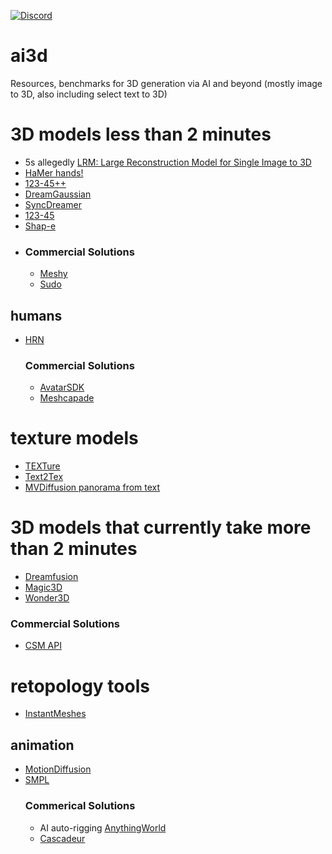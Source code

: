 

[![Discord](https://img.shields.io/discord/1138253049161334944.svg?label=&logo=discord&logoColor=ffffff&color=7389D8&labelColor=6A7EC2)](https://discord.gg/Yr8gzTCcEh)

# ai3d
Resources, benchmarks for 3D generation via AI and beyond (mostly image to 3D, also including select text to 3D) 

# 3D models less than 2 minutes
- 5s allegedly [LRM: Large Reconstruction Model for Single Image to 3D](https://scalei3d.github.io/LRM/)
- [HaMer hands!](https://github.com/geopavlakos/hamer)
- [123-45++](https://github.com/SUDO-AI-3D/One2345plus)
- [DreamGaussian](https://github.com/dreamgaussian/dreamgaussian)
- [SyncDreamer](https://github.com/liuyuan-pal/SyncDreamer)
- [123-45](https://github.com/One-2-3-45/One-2-3-45)
- [Shap-e](https://github.com/openai/shap-e)
- 
  ### Commercial Solutions
  - [Meshy](https://docs.meshy.ai/api-image-to-3d)
  - [Sudo](https://www.sudo.ai/)

## humans
- [HRN](https://github.com/youngLBW/HRN)
  ### Commercial Solutions
  - [AvatarSDK](https://accounts.avatarsdk.com/ref/W8lXwa/)
  - [Meshcapade](https://meshcapade.com)

# texture models
- [TEXTure](https://github.com/TEXTurePaper)
- [Text2Tex](https://github.com/daveredrum/Text2Tex)
- [MVDiffusion panorama from text](https://github.com/Tangshitao/MVDiffusion)

# 3D models that currently take more than 2 minutes
- [Dreamfusion](https://github.com/ashawkey/stable-dreamfusion)
- [Magic3D](https://github.com/chinhsuanwu/dreamfusionacc)
- [Wonder3D](https://github.com/xxlong0/Wonder3D)
 ### Commercial Solutions
 - [CSM API](https://csm.ai)

# retopology tools

- [InstantMeshes](https://github.com/wjakob/instant-meshes)


## animation
- [MotionDiffusion](https://github.com/GuyTevet/motion-diffusion-model)
- [SMPL](https://github.com/BioMotionLab/SUP)
  ### Commerical Solutions 
  - AI auto-rigging [AnythingWorld](https://anything.world/)
  - [Cascadeur](https://cascadeur.com/)
